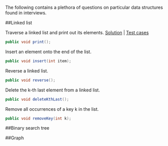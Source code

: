 The following contains a plethora of questions on particular data structures found in interviews.

##Linked list

Traverse a linked list and print out its elements.    [Solution]() | [Test cases]()

```java
public void print();
```

Insert an element onto the end of the list.

```java
public void insert(int item);
```

Reverse a linked list.

```java
public void reverse();
```

Delete the k-th last element from a linked list.

```java
public void deleteKthLast();
```

Remove all occurrences of a key k in the list.

```java
public void removeKey(int k);
```

##Binary search tree

##Graph
